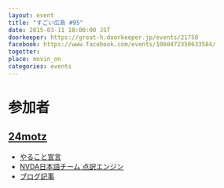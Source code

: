 ```yaml
---
layout: event
title: "すごい広島 #95"
date: 2015-03-11 18:00:00 JST
doorkeeper: https://great-h.doorkeeper.jp/events/21758
facebook: https://www.facebook.com/events/1060472350633584/
togetter:
place: movin_on
categories: events
---
```


# 参加者

## [24motz](http://twitter.com/24motz)

* [やること宣言](https://github.com/great-h/great-h.github.io/issues/1566)
* [NVDA日本語チーム 点訳エンジン](https://sourceforge.jp/ticket/browse.php?group_id=4221&tid=34973)
* [ブログ記事](http://d.nishimotz.com/archives/1811)
